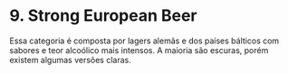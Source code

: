 # 9. Strong European Beer

Essa categoria é composta por lagers alemãs e dos países bálticos com sabores e teor alcoólico mais intensos. A maioria são escuras, porém existem algumas versões claras.
